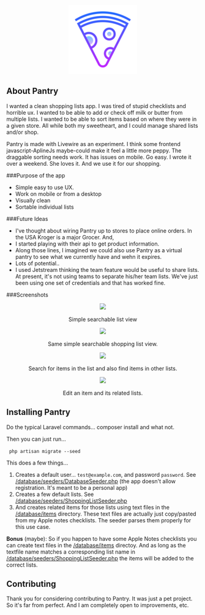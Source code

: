 <p align="center"><a href="https://github.com/webrobert/pantry" target="_blank"><img src="public/apple-icon-180x180.png" width="180"></a></p>

## About Pantry

I wanted a clean shopping lists app. I was tired of stupid checklists and horrible ux. 
I wanted to be able to add or check off milk or butter from multiple lists.
I wanted to be able to sort items based on where they were in a given store.
All while both my sweetheart, and I could manage shared lists and/or shop.

Pantry is made with Livewire as an experiment. 
I think some frontend javascript-AplineJs maybe-could make it feel a little more peppy. 
The draggable sorting needs work. It has issues on mobile. 
Go easy. I wrote it over a weekend. 
She loves it. And we use it for our shopping.

###Purpose of the app
- Simple easy to use UX.
- Work on mobile or from a desktop
- Visually clean
- Sortable individual lists

###Future Ideas

- I've thought about wiring Pantry up to stores to place online orders. 
In the USA Kroger is a major Grocer. And,
- I started playing with their api to get product information. 
- Along those lines, I imagined we could also use Pantry as a virtual pantry to see what we currently have and wehn it expires.
- Lots of potential..
- I used Jetstream thinking the team feature would be useful to share lists. At present, it's not using teams to separate his/her team lists. 
We've just been using one set of credentials and that has worked fine. 



###Screenshots

<p align="center"><img src="storage/app/screenshots/shopping-lists.jpg" width="180"></p>
<p align="center">Simple searchable list view</p>


<p align="center"><img src="storage/app/screenshots/shopping-list.jpg" width="180"></p>
<p align="center">Same simple searchable shopping list view.</p>


<p align="center"><img src="storage/app/screenshots/search.jpg" width="180"></p>
<p align="center">Search for items in the list and also find items in other lists.</p>


<p align="center"><img src="storage/app/screenshots/edit-item.jpg" width="180"></p>
<p align="center">Edit an item and its related lists.</p>


## Installing Pantry

Do the typical Laravel commands... composer install and what not. 

Then you can just run...

``` php artisan migrate --seed```

This does a few things...
1. Creates a default user... `test@example.com`, and password `password`. See [/database/seeders/DatabaseSeeder.php](/database/seeders/DatabaseSeeder.php) (the app doesn't allow registration. It's meant to be a personal app)
2. Creates a few default lists. See [/database/seeders/ShoppingListSeeder.php](/database/seeders/ShoppingListSeeder.php) 
3. And creates related items for those lists using text files in the [/database/items](/database/items) directory. 
These text files are actually just copy/pasted from my Apple notes checklists. The seeder parses them properly for this use case.

**Bonus** (maybe): So if you happen to have some Apple Notes checklists you can create text files in the [/database/items](/database/items) directoy. 
And as long as the textfile name matches a corresponding list name in [/database/seeders/ShoppingListSeeder.php](/database/seeders/ShoppingListSeeder.php) the items will be added to the correct lists.
## Contributing

Thank you for considering contributing to Pantry. 
It was just a pet project. So it's far from perfect. 
And I am completely open to improvements, etc.
